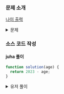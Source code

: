 ### 문제 소개

[나이 출력](https://school.programmers.co.kr/learn/courses/30/lessons/120820)

<details>
<summary>문제</summary>
<div markdown="1">

머쓱이는 선생님이 몇 년도에 태어났는지 궁금해졌습니다.
2022년 기준 선생님의 나이 age가 주어질 때,
선생님의 출생 연도를 return 하는 solution 함수를 완성해주세요

</div>
</details>

### 소스 코드 작성

#### juha 풀이

```js
function solution(age) {
  return 2023 - age;
}
```

<details>
<summary>유저 풀이</summary>
<div markdown="2">

```js
function solution(age) {
  return new Date().getFullYear() - age + 1;
}
```

</div>
</details>
